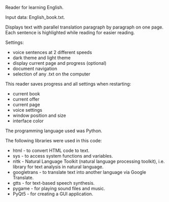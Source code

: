 Reader for learning English.

Input data: English_book.txt.

Displays text with parallel translation paragraph by paragraph on one page. Each sentence is highlighted while reading for easier reading.

Settings:
* voice sentences at 2 different speeds
* dark theme and light theme
* display current page and progress (optional)
* document navigation
* selection of any .txt on the computer

This reader saves progress and all settings when restarting:
* current book
* current offer
* current page
* voice settings
* window position and size
* interface color

The programming language used was Python.

The following libraries were used in this code:

* html - to convert HTML code to text.
* sys - to access system functions and variables.
* nltk - Natural Language Toolkit (natural language processing toolkit), i.e. library for text analysis in natural language.
* googletrans - to translate text into another language via Google Translate.
* gtts - for text-based speech synthesis.
* pygame - for playing sound files and music.
* PyQt5 - for creating a GUI application.